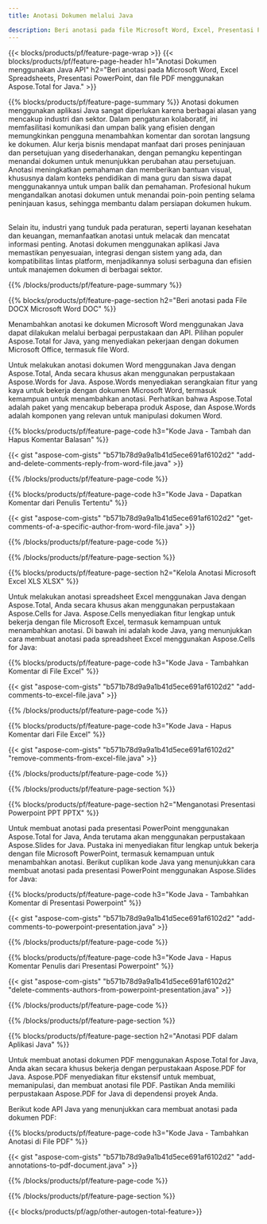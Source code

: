 ```yaml
---
title: Anotasi Dokumen melalui Java 

description: Beri anotasi pada file Microsoft Word, Excel, Presentasi PowerPoint, dan PDF melalui aplikasi Java Anda. Hapus Anotasi dengan mudah.
---
```


{{< blocks/products/pf/feature-page-wrap >}}
{{< blocks/products/pf/feature-page-header h1="Anotasi Dokumen menggunakan Java API" h2="Beri anotasi pada Microsoft Word, Excel Spreadsheets, Presentasi PowerPoint, dan file PDF menggunakan Aspose.Total for Java." >}}

{{% blocks/products/pf/feature-page-summary %}}
Anotasi dokumen menggunakan aplikasi Java sangat diperlukan karena berbagai alasan yang mencakup industri dan sektor. Dalam pengaturan kolaboratif, ini memfasilitasi komunikasi dan umpan balik yang efisien dengan memungkinkan pengguna menambahkan komentar dan sorotan langsung ke dokumen. Alur kerja bisnis mendapat manfaat dari proses peninjauan dan persetujuan yang disederhanakan, dengan pemangku kepentingan menandai dokumen untuk menunjukkan perubahan atau persetujuan. Anotasi meningkatkan pemahaman dan memberikan bantuan visual, khususnya dalam konteks pendidikan di mana guru dan siswa dapat menggunakannya untuk umpan balik dan pemahaman. Profesional hukum mengandalkan anotasi dokumen untuk menandai poin-poin penting selama peninjauan kasus, sehingga membantu dalam persiapan dokumen hukum. <br /><br />

Selain itu, industri yang tunduk pada peraturan, seperti layanan kesehatan dan keuangan, memanfaatkan anotasi untuk melacak dan mencatat informasi penting. Anotasi dokumen menggunakan aplikasi Java memastikan penyesuaian, integrasi dengan sistem yang ada, dan kompatibilitas lintas platform, menjadikannya solusi serbaguna dan efisien untuk manajemen dokumen di berbagai sektor.

{{% /blocks/products/pf/feature-page-summary  %}}

{{% blocks/products/pf/feature-page-section  h2="Beri anotasi pada File DOCX Microsoft Word DOC" %}}

Menambahkan anotasi ke dokumen Microsoft Word menggunakan Java dapat dilakukan melalui berbagai perpustakaan dan API. Pilihan populer Aspose.Total for Java, yang menyediakan pekerjaan dengan dokumen Microsoft Office, termasuk file Word.   <br />

Untuk melakukan anotasi dokumen Word menggunakan Java dengan Aspose.Total, Anda secara khusus akan menggunakan perpustakaan Aspose.Words for Java. Aspose.Words menyediakan serangkaian fitur yang kaya untuk bekerja dengan dokumen Microsoft Word, termasuk kemampuan untuk menambahkan anotasi. Perhatikan bahwa Aspose.Total adalah paket yang mencakup beberapa produk Aspose, dan Aspose.Words adalah komponen yang relevan untuk manipulasi dokumen Word.<br />

{{% blocks/products/pf/feature-page-code h3="Kode Java - Tambah dan Hapus Komentar Balasan" %}}

{{< gist "aspose-com-gists" "b571b78d9a9a1b41d5ece691af6102d2" "add-and-delete-comments-reply-from-word-file.java" >}}

{{% /blocks/products/pf/feature-page-code  %}}

{{% blocks/products/pf/feature-page-code h3="Kode Java - Dapatkan Komentar dari Penulis Tertentu" %}}

{{< gist "aspose-com-gists" "b571b78d9a9a1b41d5ece691af6102d2" "get-comments-of-a-specific-author-from-word-file.java" >}}

{{% /blocks/products/pf/feature-page-code  %}}

{{% /blocks/products/pf/feature-page-section %}}

{{% blocks/products/pf/feature-page-section  h2="Kelola Anotasi Microsoft Excel XLS XLSX" %}}

Untuk melakukan anotasi spreadsheet Excel menggunakan Java dengan Aspose.Total, Anda secara khusus akan menggunakan perpustakaan Aspose.Cells for Java. Aspose.Cells menyediakan fitur lengkap untuk bekerja dengan file Microsoft Excel, termasuk kemampuan untuk menambahkan anotasi. Di bawah ini adalah kode Java, yang menunjukkan cara membuat anotasi pada spreadsheet Excel menggunakan Aspose.Cells for Java:<br />

{{% blocks/products/pf/feature-page-code h3="Kode Java - Tambahkan Komentar di File Excel" %}}

{{< gist "aspose-com-gists" "b571b78d9a9a1b41d5ece691af6102d2" "add-comments-to-excel-file.java" >}}

{{% /blocks/products/pf/feature-page-code  %}}

{{% blocks/products/pf/feature-page-code h3="Kode Java - Hapus Komentar dari File Excel" %}}

{{< gist "aspose-com-gists" "b571b78d9a9a1b41d5ece691af6102d2" "remove-comments-from-excel-file.java" >}}

{{% /blocks/products/pf/feature-page-code  %}}

{{% /blocks/products/pf/feature-page-section %}}

{{% blocks/products/pf/feature-page-section  h2="Menganotasi Presentasi Powerpoint PPT PPTX" %}}

Untuk membuat anotasi pada presentasi PowerPoint menggunakan Aspose.Total for Java, Anda terutama akan menggunakan perpustakaan Aspose.Slides for Java. Pustaka ini menyediakan fitur lengkap untuk bekerja dengan file Microsoft PowerPoint, termasuk kemampuan untuk menambahkan anotasi. Berikut cuplikan kode Java yang menunjukkan cara membuat anotasi pada presentasi PowerPoint menggunakan Aspose.Slides for Java:<br />

{{% blocks/products/pf/feature-page-code h3="Kode Java - Tambahkan Komentar di Presentasi Powerpoint" %}}

{{< gist "aspose-com-gists" "b571b78d9a9a1b41d5ece691af6102d2" "add-comments-to-powerpoint-presentation.java" >}}

{{% /blocks/products/pf/feature-page-code  %}}

{{% blocks/products/pf/feature-page-code h3="Kode Java - Hapus Komentar Penulis dari Presentasi Powerpoint" %}}

{{< gist "aspose-com-gists" "b571b78d9a9a1b41d5ece691af6102d2" "delete-comments-authors-from-powerpoint-presentation.java" >}}

{{% /blocks/products/pf/feature-page-code  %}}

{{% /blocks/products/pf/feature-page-section %}}

{{% blocks/products/pf/feature-page-section  h2="Anotasi PDF dalam Aplikasi Java" %}}

Untuk membuat anotasi dokumen PDF menggunakan Aspose.Total for Java, Anda akan secara khusus bekerja dengan perpustakaan Aspose.PDF for Java. Aspose.PDF menyediakan fitur ekstensif untuk membuat, memanipulasi, dan membuat anotasi file PDF. Pastikan Anda memiliki perpustakaan Aspose.PDF for Java di dependensi proyek Anda. 

Berikut kode API Java yang menunjukkan cara membuat anotasi pada dokumen PDF:<br />

{{% blocks/products/pf/feature-page-code h3="Kode Java - Tambahkan Anotasi di File PDF" %}}

{{< gist "aspose-com-gists" "b571b78d9a9a1b41d5ece691af6102d2" "add-annotations-to-pdf-document.java" >}}

{{% /blocks/products/pf/feature-page-code  %}}

{{% /blocks/products/pf/feature-page-section %}}

{{< blocks/products/pf/agp/other-autogen-total-feature>}}